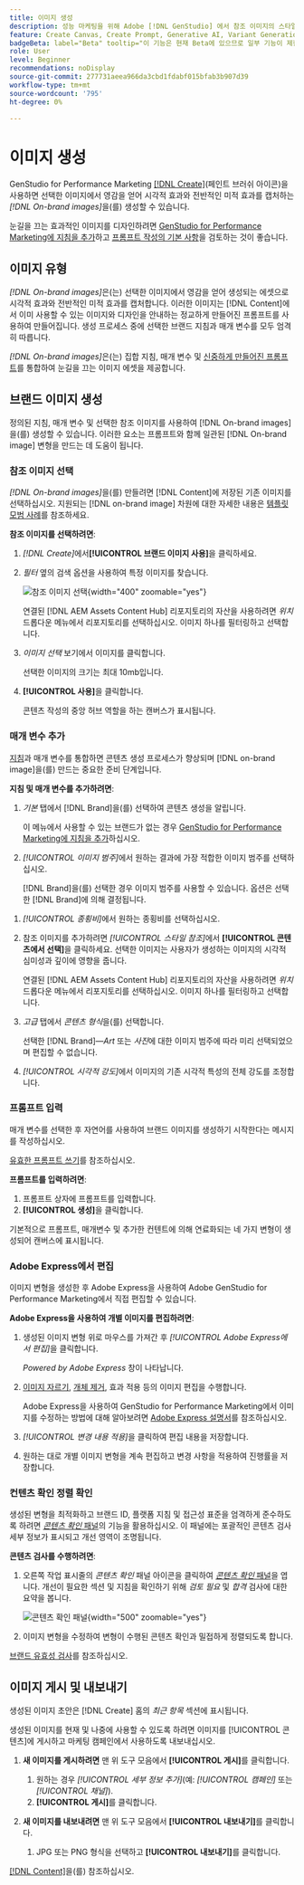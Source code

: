 ```yaml
---
title: 이미지 생성
description: 성능 마케팅을 위해 Adobe [!DNL GenStudio] 에서 참조 이미지의 스타일과 일치하는 이미지를 만듭니다.
feature: Create Canvas, Create Prompt, Generative AI, Variant Generation, Content Generation
badgeBeta: label="Beta" tooltip="이 기능은 현재 Beta에 있으므로 일부 기능이 제한되거나 변경될 수 있습니다."
role: User
level: Beginner
recommendations: noDisplay
source-git-commit: 277731aeea966da3cbd1fdabf015bfab3b907d39
workflow-type: tm+mt
source-wordcount: '795'
ht-degree: 0%

---
```


# 이미지 생성

GenStudio for Performance Marketing [[!DNL Create]](/help/user-guide/create/overview.md)(페인트 브러쉬 아이콘)을 사용하면 선택한 이미지에서 영감을 얻어 시각적 효과와 전반적인 미적 효과를 캡처하는 _[!DNL On-brand images]_&#x200B;을(를) 생성할 수 있습니다.<!-- [two types of images](#image-types) using GenStudio for Performance Marketing [[!DNL Create]](/help/user-guide/create/overview.md) (paintbrush icon)—_[!DNL On-brand images]_ and _[!DNL Similar images]_. -->

눈길을 끄는 효과적인 이미지를 디자인하려면 [GenStudio for Performance Marketing에 지침을 추가](/help/user-guide/guidelines/add-guidelines.md)하고 [프롬프트 작성의 기본 사항](/help/user-guide/effective-prompts.md)을 검토하는 것이 좋습니다.

## 이미지 유형

_[!DNL On-brand images]_&#x200B;은(는) 선택한 이미지에서 영감을 얻어 생성되는 에셋으로 시각적 효과와 전반적인 미적 효과를 캡처합니다. 이러한 이미지는 [!DNL Content]에서 이미 사용할 수 있는 이미지와 디자인을 안내하는 정교하게 만들어진 프롬프트를 사용하여 만들어집니다. 생성 프로세스 중에 선택한 브랜드 지침과 매개 변수를 모두 엄격히 따릅니다.

_[!DNL On-brand images]_<!-- and _[!DNL Similar images]_ -->은(는) 집합 지침, 매개 변수 및 [신중하게 만들어진 프롬프트](/help/user-guide/effective-prompts.md)를 통합하여 눈길을 끄는 이미지 에셋을 제공합니다.

<!-- * _[!DNL Similar images]_—Image assets created with strong similarity to an existing selected image available in [!DNL Content]. When generating similar images, GenStudio for Performance Marketing redesigns the selected image, giving slight variations on the content to provide variety and nuance. -->

## 브랜드 이미지 생성

정의된 지침, 매개 변수 및 선택한 참조 이미지를 사용하여 [!DNL On-brand images]을(를) 생성할 수 있습니다. 이러한 요소는 프롬프트와 함께 일관된 [!DNL On-brand image] 변형을 만드는 데 도움이 됩니다.

### 참조 이미지 선택

_[!DNL On-brand images]_&#x200B;을(를) 만들려면 [!DNL Content]에 저장된 기존 이미지를 선택하십시오. 지원되는 [!DNL on-brand image] 차원에 대한 자세한 내용은 [템플릿 모범 사례](/help/user-guide/content/best-practices-for-templates.md#follow-channel-specific-template-guidelines)를 참조하세요.

**참조 이미지를 선택하려면**:

1. _[!DNL Create]_&#x200B;에서&#x200B;**[!UICONTROL 브랜드 이미지 사용]**&#x200B;을 클릭하세요.
1. _필터_ 옆의 검색 옵션을 사용하여 특정 이미지를 찾습니다.

   ![참조 이미지 선택](/help/assets/select-img.png){width="400" zoomable="yes"}

   연결된 [!DNL AEM Assets Content Hub] 리포지토리의 자산을 사용하려면 _위치_ 드롭다운 메뉴에서 리포지토리를 선택하십시오. 이미지 하나를 필터링하고 선택합니다.

1. _이미지 선택_ 보기에서 이미지를 클릭합니다.

   선택한 이미지의 크기는 최대 10mb입니다.

1. **[!UICONTROL 사용]**&#x200B;을 클릭합니다.

   콘텐츠 작성의 중앙 허브 역할을 하는 캔버스가 표시됩니다.

### 매개 변수 추가

[지침](/help/user-guide/guidelines/overview.md)과 매개 변수를 통합하면 콘텐츠 생성 프로세스가 향상되며 [!DNL on-brand image]을(를) 만드는 중요한 준비 단계입니다.

**지침 및 매개 변수를 추가하려면**:

1. _기본_ 탭에서 [!DNL Brand]을(를) 선택하여 콘텐츠 생성을 알립니다.

   이 메뉴에서 사용할 수 있는 브랜드가 없는 경우 [GenStudio for Performance Marketing에 지침을 추가](/help/user-guide/guidelines/add-guidelines.md)하십시오.

1. _[!UICONTROL 이미지 범주]_&#x200B;에서 원하는 결과에 가장 적합한 이미지 범주를 선택하십시오.

   [!DNL Brand]을(를) 선택한 경우 이미지 범주를 사용할 수 있습니다. 옵션은 선택한 [!DNL Brand]에 의해 결정됩니다.

<!-- 1. _(Optional)_ Select a custom model from _[!UICONTROL Model]_.

   Models are available if you access to [custom models in Firefly](https://adobedx.slack.com/archives/CMF1JGMLY/p1743534402774569). The _Models_ list will be blank if you do not have access. -->

1. _[!UICONTROL 종횡비]_&#x200B;에서 원하는 종횡비를 선택하십시오.
1. 참조 이미지를 추가하려면 _[!UICONTROL 스타일 참조]_&#x200B;에서 **[!UICONTROL 콘텐츠에서 선택]**&#x200B;을 클릭하세요. 선택한 이미지는 사용자가 생성하는 이미지의 시각적 심미성과 깊이에 영향을 줍니다.

   연결된 [!DNL AEM Assets Content Hub] 리포지토리의 자산을 사용하려면 _위치_ 드롭다운 메뉴에서 리포지토리를 선택하십시오. 이미지 하나를 필터링하고 선택합니다.

1. _고급_ 탭에서 _콘텐츠 형식_&#x200B;을(를) 선택합니다.

   선택한 [!DNL Brand]—_Art_ 또는 _사진_&#x200B;에 대한 이미지 범주에 따라 미리 선택되었으며 편집할 수 없습니다.

1. _[!UICONTROL 시각적 강도]_&#x200B;에서 이미지의 기존 시각적 특성의 전체 강도를 조정합니다.

### 프롬프트 입력

매개 변수를 선택한 후 자연어를 사용하여 브랜드 이미지를 생성하기 시작한다는 메시지를 작성하십시오.

[유효한 프롬프트 쓰기](/help/user-guide/effective-prompts.md)를 참조하십시오.

**프롬프트를 입력하려면**:

1. 프롬프트 상자에 프롬프트를 입력합니다.
1. **[!UICONTROL 생성]**&#x200B;을 클릭합니다.

기본적으로 프롬프트, 매개변수 및 추가한 컨텐트에 의해 연료화되는 네 가지 변형이 생성되어 캔버스에 표시됩니다.

### Adobe Express에서 편집

이미지 변형을 생성한 후 Adobe Express을 사용하여 Adobe GenStudio for Performance Marketing에서 직접 편집할 수 있습니다.

**Adobe Express을 사용하여 개별 이미지를 편집하려면**:

1. 생성된 이미지 변형 위로 마우스를 가져간 후 _[!UICONTROL Adobe Express에서 편집]_&#x200B;을 클릭합니다.

   _Powered by Adobe Express_ 창이 나타납니다.

1. [이미지 자르기](https://helpx.adobe.com/kr/express/create-and-edit-images/edit-images/crop-images.html), [개체 제거](https://helpx.adobe.com/kr/express/create-and-edit-images/create-and-modify-with-generative-ai/remove-objects-generative-fill.html), 효과 적용 등의 이미지 편집을 수행합니다.

   Adobe Express을 사용하여 GenStudio for Performance Marketing에서 이미지를 수정하는 방법에 대해 알아보려면 [Adobe Express 설명서](https://helpx.adobe.com/kr/express/user-guide.html)를 참조하십시오.

1. _[!UICONTROL 변경 내용 적용]_&#x200B;을 클릭하여 편집 내용을 저장합니다.
1. 원하는 대로 개별 이미지 변형을 계속 편집하고 변경 사항을 적용하여 진행률을 저장합니다.

### 컨텐츠 확인 정렬 확인

생성된 변형을 최적화하고 브랜드 ID, 플랫폼 지침 및 접근성 표준을 엄격하게 준수하도록 하려면 [_콘텐츠 확인_ 패널](/help/user-guide/guidelines/brand-validation.md#content-check-panel)의 기능을 활용하십시오. 이 패널에는 포괄적인 콘텐츠 검사 세부 정보가 표시되고 개선 영역이 조명됩니다.

**콘텐츠 검사를 수행하려면**:

1. 오른쪽 작업 표시줄의 _콘텐츠 확인_ 패널 아이콘을 클릭하여 [_콘텐츠 확인_ 패널](/help/user-guide/guidelines/brand-validation.md#content-check-panel)을 엽니다. 개선이 필요한 섹션 및 지침을 확인하기 위해 *검토 필요* 및 *합격* 검사에 대한 요약을 봅니다.

   ![_콘텐츠 확인_ 패널](/help/assets/content-check-img.png){width="500" zoomable="yes"}

1. 이미지 변형을 수정하여 변형이 수행된 콘텐츠 확인과 밀접하게 정렬되도록 합니다.

[브랜드 유효성 검사](/help/user-guide/guidelines/brand-validation.md)를 참조하십시오.

<!-- ## Generate Similar images

You can quickly generate images similar to a selected image within [!DNL Content] from the [!DNL Create] home.

**To create _[!DNL Similar images]_**:

1. In _[!DNL Create]_, click **[!UICONTROL Similar images]**.
1. Use the search option, adjacent to _Filter_, to find a specific image.

   To use assets from a connected [!DNL AEM Assets Content Hub] repository, choose a repository from the _Location_ drop-down menu. Filter and select one image.

1. In the _Select image_ view, click on an image.
1. Click **[!UICONTROL Use]**.

   The Canvas, which serves as the central hub for content creation, is displayed. Four image variations similar to the original selected image appear.

   ![Generate similar images](/help/assets/generate-similar.png){width="400" zoomable="yes"} -->

## 이미지 게시 및 내보내기

생성된 이미지 초안은 [!DNL Create] 홈의 _최근 항목_ 섹션에 표시됩니다.

생성된 이미지를 현재 및 나중에 사용할 수 있도록 하려면 이미지를 [!UICONTROL 콘텐츠]에 게시하고 마케팅 캠페인에서 사용하도록 내보내십시오.

1. **새 이미지를 게시하려면** 맨 위 도구 모음에서 **[!UICONTROL 게시]**&#x200B;를 클릭합니다.
   1. 원하는 경우 _[!UICONTROL 세부 정보 추가]_(예: _[!UICONTROL 캠페인]_ 또는 _[!UICONTROL 채널]_).
   1. **[!UICONTROL 게시]**&#x200B;를 클릭합니다.

1. **새 이미지를 내보내려면** 맨 위 도구 모음에서 **[!UICONTROL 내보내기]**&#x200B;를 클릭합니다.
   1. JPG 또는 PNG 형식을 선택하고 **[!UICONTROL 내보내기]**&#x200B;를 클릭합니다.

[[!DNL Content]](/help/user-guide/content/overview.md#search-and-find-approved-content)을(를) 참조하십시오.
